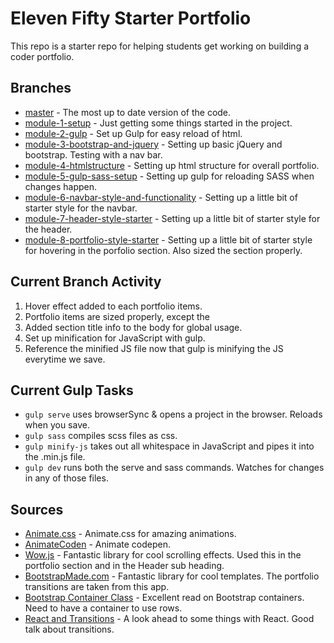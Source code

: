 # Eleven Fifty Starter Portfolio
This repo is a starter repo for helping students get working on building a coder portfolio. 

## Branches
 
 * [master](https://github.com/ElevenfiftyAcademy/JavaScript-151-PortfolioStarter) - The most up to date version of the code.
 * [module-1-setup](https://github.com/ElevenfiftyAcademy/JavaScript-151-PortfolioStarter/tree/module-1-setup) - Just getting some things started in the project.
 * [module-2-gulp](https://github.com/ElevenfiftyAcademy/JavaScript-151-PortfolioStarter/tree/module-2-gulpsetup) - Set up Gulp for easy reload of html.
 * [module-3-bootstrap-and-jquery](https://github.com/ElevenfiftyAcademy/JavaScript-151-PortfolioStarter/tree/module-3-bootstrap-and-jquery) - Setting up basic jQuery and bootstrap. Testing with a nav bar.
 * [module-4-htmlstructure](https://github.com/ElevenfiftyAcademy/JavaScript-151-PortfolioStarter/tree/module-4-htmlstructure) - Setting up html structure for overall portfolio.
 * [module-5-gulp-sass-setup](https://github.com/ElevenfiftyAcademy/JavaScript-151-PortfolioStarter/tree/module-5-gulp-sass-setup) - Setting up gulp for reloading SASS when changes happen.
 * [module-6-navbar-style-and-functionality](https://github.com/ElevenfiftyAcademy/JavaScript-151-PortfolioStarter/tree/module-6-navbar-style-and-functionality) - Setting up a little bit of starter style for the navbar.
 * [module-7-header-style-starter](https://github.com/ElevenfiftyAcademy/JavaScript-151-PortfolioStarter/tree/module-7-header-style-starter) - Setting up a little bit of starter style for the header.
 * [module-8-portfolio-style-starter](https://github.com/ElevenfiftyAcademy/JavaScript-151-PortfolioStarter/tree/module-8-portfolio-style-starter) - Setting up a little bit of starter style for hovering in the porfolio section. Also sized the section properly.
 

## Current Branch Activity
1. Hover effect added to each portfolio items.
2. Portfolio items are sized properly, except the 
3. Added section title info to the body for global usage. 
4. Set up minification for JavaScript with gulp. 
5. Reference the minified JS file now that gulp is minifying the JS everytime we save. 

## Current Gulp Tasks
- `gulp serve` uses browserSync & opens a project in the browser. Reloads when you save.
- `gulp sass` compiles scss files as css.
- `gulp minify-js` takes out all whitespace in JavaScript and pipes it into the .min.js file.
- `gulp dev` runs both the serve and sass commands. Watches for changes in any of those files.


## Sources
 * [Animate.css](https://daneden.github.io/animate.css/) - Animate.css for amazing animations.
 * [AnimateCoden](https://codepen.io/syedrafeeq/pen/yEJKn) - Animate codepen.
 * [Wow.js](https://wowjs.uk/docs.html) - Fantastic library for cool scrolling effects. Used this in the portfolio section and in the Header sub heading.
 * [BootstrapMade.com](https://bootstrapmade.com/imperial-free-onepage-bootstrap-theme/) - Fantastic library for cool templates. The portfolio transitions are taken from this app.
 * [Bootstrap Container Class](https://www.sitepoint.com/understanding-bootstrap-grid-system/) - Excellent read on Bootstrap containers. Need to have a container to use rows. 
 * [React and Transitions](https://medium.com/@joethedave/achieving-ui-animations-with-react-the-right-way-562fa8a91935) - A look ahead to some things with React. Good talk about transitions.
